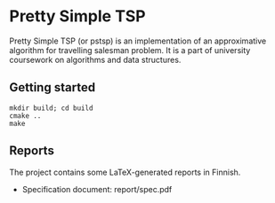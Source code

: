 Pretty Simple TSP
=================

Pretty Simple TSP (or pstsp) is an implementation of an approximative
algorithm for travelling salesman problem. It is a part of university 
coursework on algorithms and data structures.

## Getting started

```
mkdir build; cd build
cmake ..
make
```

## Reports

The project contains some LaTeX-generated reports in Finnish.

* Specification document: report/spec.pdf
